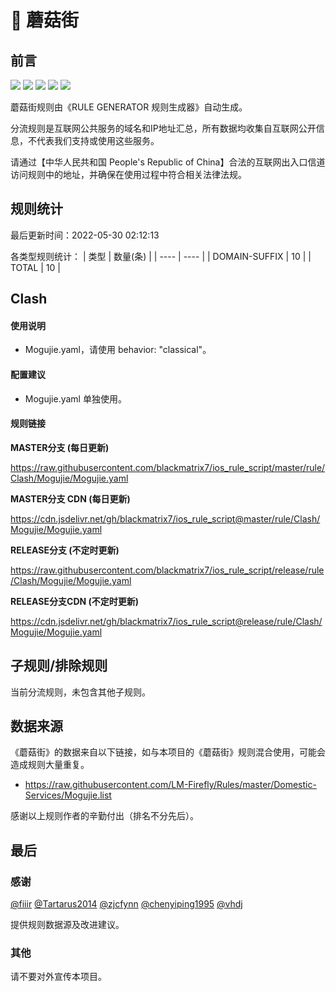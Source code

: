 # 🧸 蘑菇街

## 前言

![](https://shields.io/badge/-移除重复规则-ff69b4) ![](https://shields.io/badge/-DOMAIN与DOMAIN--SUFFIX合并-green) ![](https://shields.io/badge/-DOMAIN--SUFFIX间合并-critical) ![](https://shields.io/badge/-DOMAIN--SUFFIX与DOMAIN--KEYWORD合并-blue) ![](https://shields.io/badge/-IP--CIDR(6)合并-blueviolet) 

蘑菇街规则由《RULE GENERATOR 规则生成器》自动生成。

分流规则是互联网公共服务的域名和IP地址汇总，所有数据均收集自互联网公开信息，不代表我们支持或使用这些服务。

请通过【中华人民共和国 People's Republic of China】合法的互联网出入口信道访问规则中的地址，并确保在使用过程中符合相关法律法规。

## 规则统计

最后更新时间：2022-05-30 02:12:13

各类型规则统计：
| 类型 | 数量(条)  | 
| ---- | ----  |
| DOMAIN-SUFFIX | 10  | 
| TOTAL | 10  | 


## Clash 

#### 使用说明
- Mogujie.yaml，请使用 behavior: "classical"。

#### 配置建议
- Mogujie.yaml 单独使用。

#### 规则链接
**MASTER分支 (每日更新)**

https://raw.githubusercontent.com/blackmatrix7/ios_rule_script/master/rule/Clash/Mogujie/Mogujie.yaml

**MASTER分支 CDN (每日更新)**

https://cdn.jsdelivr.net/gh/blackmatrix7/ios_rule_script@master/rule/Clash/Mogujie/Mogujie.yaml

**RELEASE分支 (不定时更新)**

https://raw.githubusercontent.com/blackmatrix7/ios_rule_script/release/rule/Clash/Mogujie/Mogujie.yaml

**RELEASE分支CDN (不定时更新)**

https://cdn.jsdelivr.net/gh/blackmatrix7/ios_rule_script@release/rule/Clash/Mogujie/Mogujie.yaml

## 子规则/排除规则


当前分流规则，未包含其他子规则。

## 数据来源

《蘑菇街》的数据来自以下链接，如与本项目的《蘑菇街》规则混合使用，可能会造成规则大量重复。

- https://raw.githubusercontent.com/LM-Firefly/Rules/master/Domestic-Services/Mogujie.list


感谢以上规则作者的辛勤付出（排名不分先后）。

## 最后

### 感谢

[@fiiir](https://github.com/fiiir) [@Tartarus2014](https://github.com/Tartarus2014) [@zjcfynn](https://github.com/zjcfynn) [@chenyiping1995](https://github.com/chenyiping1995) [@vhdj](https://github.com/vhdj)

提供规则数据源及改进建议。

### 其他

请不要对外宣传本项目。